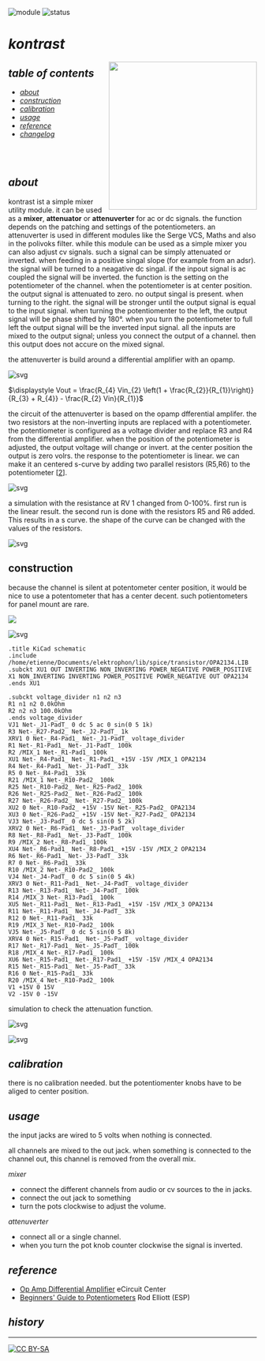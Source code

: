 ![module](https://img.shields.io/badge/module-mischer-yellow)
![status](https://img.shields.io/badge/status-work%20in%20progress-orange)

# *kontrast*

<a href="https://photos.app.goo.gl/pg6iZUC32rTKX5LC7"><img src="https://spielhuus.github.io/elektrophon/images/kontrast-logo-tmb.jpg" height="300px" align="right"></a>

## *table of contents*

* [*about*](#about)
* [*construction*](#construction)
* [*calibration*](#calibration)
* [*usage*](#usage)
* [*reference*](#lreference)
* [*changelog*](#changelog)

<br/><br/>

## *about*

kontrast ist a simple mixer utility module. it can be used as a **mixer**, **attenuator** or **attenuverter** for ac or dc signals. the function depends on the patching and settings of the potentiometers. an attenuverter is used in different modules like the  Serge VCS, Maths and also in the polivoks filter. while this module can be used as a simple mixer you can also adjust cv signals. such a signal can be simply attenuated or inverted. when feeding in a positive singal slope (for example from an adsr). the signal will be turned to a neagative dc singal. if the inpout signal is ac coupled the signal will be inverted. the function is the setting on the potentiometer of the channel. when the potentiometer is at center position. the output signal is attenuated to zero. no output singal is present. when turning to the right. the signal will be stronger until the output signal is equal to the input signal. when turning the potentiomenter to the left, the output signal will be phase shifted by 180°. when you turn the potentiometer to full left the output signal will be the inverted input signal. all the inputs are mixed to the output signal; unless you connect the output of a channel. then this output does not accure on the mixed signal.

the attenuverter is build around a differential amplifier with an opamp. 




![svg](README_files/README_7_0.svg)






$\displaystyle Vout = \frac{R_{4} Vin_{2} \left(1 + \frac{R_{2}}{R_{1}}\right)}{R_{3} + R_{4}} - \frac{R_{2} Vin}{R_{1}}$



the circuit of the attenuverter is based on the opamp dfferential amplifer. the two resistors at the non-inverting inputs are replaced with a potentiometer. the potentiometer is configured as a voltage divider and replace R3 and R4 from the differential amplifier. when the position of the potentiometer is adjusted, the output voltage will change or invert. at the center position  the output is zero volrs. the response to the potentiometer is linear. we can make it an centered s-curve by adding two parallel resistors (R5,R6) to the potentiometer [[2][2]].




![svg](README_files/README_10_0.svg)



a simulation with the resistance at RV 1 changed from 0-100%. first run is the linear result. the second run is done with the resistors R5 and R6 added. This results in a s curve. the shape of the curve can be changed with the values of the resistors.


![svg](README_files/README_12_0.svg)


## construction

because the channel is silent at potentometer center position, it would be nice to use a potentometer that has a center decent. such potientometers for panel mount are rare. 


<img src="main/main.svg"/>



![svg](README_files/README_14_0.svg)


    .title KiCad schematic
    .include /home/etienne/Documents/elektrophon/lib/spice/transistor/OPA2134.LIB
    .subckt XU1 OUT INVERTING NON_INVERTING POWER_NEGATIVE POWER_POSITIVE
    X1 NON_INVERTING INVERTING POWER_POSITIVE POWER_NEGATIVE OUT OPA2134
    .ends XU1
    
    .subckt voltage_divider n1 n2 n3
    R1 n1 n2 0.0kOhm
    R2 n2 n3 100.0kOhm
    .ends voltage_divider
    VJ1 Net-_J1-PadT_ 0 dc 5 ac 0 sin(0 5 1k)
    R3 Net-_R27-Pad2_ Net-_J2-PadT_ 1k
    XRV1 0 Net-_R4-Pad1_ Net-_J1-PadT_ voltage_divider
    R1 Net-_R1-Pad1_ Net-_J1-PadT_ 100k
    R2 /MIX_1 Net-_R1-Pad1_ 100k
    XU1 Net-_R4-Pad1_ Net-_R1-Pad1_ +15V -15V /MIX_1 OPA2134
    R4 Net-_R4-Pad1_ Net-_J1-PadT_ 33k
    R5 0 Net-_R4-Pad1_ 33k
    R21 /MIX_1 Net-_R10-Pad2_ 100k
    R25 Net-_R10-Pad2_ Net-_R25-Pad2_ 100k
    R26 Net-_R25-Pad2_ Net-_R26-Pad2_ 100k
    R27 Net-_R26-Pad2_ Net-_R27-Pad2_ 100k
    XU2 0 Net-_R10-Pad2_ +15V -15V Net-_R25-Pad2_ OPA2134
    XU3 0 Net-_R26-Pad2_ +15V -15V Net-_R27-Pad2_ OPA2134
    VJ3 Net-_J3-PadT_ 0 dc 5 sin(0 5 2k)
    XRV2 0 Net-_R6-Pad1_ Net-_J3-PadT_ voltage_divider
    R8 Net-_R8-Pad1_ Net-_J3-PadT_ 100k
    R9 /MIX_2 Net-_R8-Pad1_ 100k
    XU4 Net-_R6-Pad1_ Net-_R8-Pad1_ +15V -15V /MIX_2 OPA2134
    R6 Net-_R6-Pad1_ Net-_J3-PadT_ 33k
    R7 0 Net-_R6-Pad1_ 33k
    R10 /MIX_2 Net-_R10-Pad2_ 100k
    VJ4 Net-_J4-PadT_ 0 dc 5 sin(0 5 4k)
    XRV3 0 Net-_R11-Pad1_ Net-_J4-PadT_ voltage_divider
    R13 Net-_R13-Pad1_ Net-_J4-PadT_ 100k
    R14 /MIX_3 Net-_R13-Pad1_ 100k
    XU5 Net-_R11-Pad1_ Net-_R13-Pad1_ +15V -15V /MIX_3 OPA2134
    R11 Net-_R11-Pad1_ Net-_J4-PadT_ 33k
    R12 0 Net-_R11-Pad1_ 33k
    R19 /MIX_3 Net-_R10-Pad2_ 100k
    VJ5 Net-_J5-PadT_ 0 dc 5 sin(0 5 8k)
    XRV4 0 Net-_R15-Pad1_ Net-_J5-PadT_ voltage_divider
    R17 Net-_R17-Pad1_ Net-_J5-PadT_ 100k
    R18 /MIX_4 Net-_R17-Pad1_ 100k
    XU6 Net-_R15-Pad1_ Net-_R17-Pad1_ +15V -15V /MIX_4 OPA2134
    R15 Net-_R15-Pad1_ Net-_J5-PadT_ 33k
    R16 0 Net-_R15-Pad1_ 33k
    R20 /MIX_4 Net-_R10-Pad2_ 100k
    V1 +15V 0 15V
    V2 -15V 0 -15V
    


simulation to check the attenuation function. 


![svg](README_files/README_17_0.svg)



![svg](README_files/README_18_0.svg)


## *calibration*

there is no calibration needed. but the potentiomenter knobs have to be aliged to center position.

## *usage*

the input jacks are wired to 5 volts when nothing is connected.

all channels are mixed to the out jack. when something is connected to the channel out, this channel is removed from the overall mix.

_mixer_
* connect the different channels from audio or cv sources to the in jacks.
* connect the out jack to something
* turn the pots clockwise to adjust the volume.

_attenuverter_
* connect all or a single channel. 
* when you turn the pot knob counter clockwise the signal is inverted.


## *reference*

- [Op Amp Differential Amplifier][1] eCircuit  Center
- [Beginners' Guide to Potentiometers][2]  Rod Elliott (ESP)

[1]: http://www.ecircuitcenter.com/Circuits/opdif/opdif.htm
[2]: https://sound-au.com/pots.htm

## *history*



---
[![CC BY-SA](https://licensebuttons.net/l/by-sa/3.0/88x31.png)](https://creativecommons.org/licenses/by-sa/4.0/)
